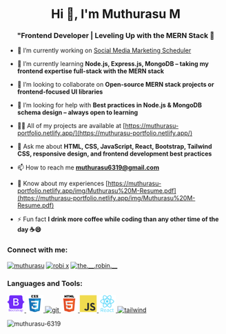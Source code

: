 <h1 align="center">Hi 👋, I'm Muthurasu M</h1>
<h3 align="center">"Frontend Developer | Leveling Up with the MERN Stack 🚀</h3>

- 🔭 I’m currently working on [Social Media Marketing Scheduler](http://smmscheduler.com/)

- 🌱 I’m currently learning **Node.js, Express.js, MongoDB – taking my frontend expertise full-stack with the MERN stack**

- 👯 I’m looking to collaborate on **Open-source MERN stack projects or frontend-focused UI libraries**

- 🤝 I’m looking for help with **Best practices in Node.js & MongoDB schema design – always open to learning**

- 👨‍💻 All of my projects are available at [https://muthurasu-portfolio.netlify.app/](https://muthurasu-portfolio.netlify.app/)

- 💬 Ask me about **HTML, CSS, JavaScript, React, Bootstrap, Tailwind CSS, responsive design, and frontend development best practices**

- 📫 How to reach me **muthurasu6319@gmail.com**

- 📄 Know about my experiences [https://muthurasu-portfolio.netlify.app/img/Muthurasu%20M-Resume.pdf](https://muthurasu-portfolio.netlify.app/img/Muthurasu%20M-Resume.pdf)

- ⚡ Fun fact **I drink more coffee while coding than any other time of the day ☕😄**

<h3 align="left">Connect with me:</h3>
<p align="left">
<a href="https://linkedin.com/in/muthurasu" target="blank"><img align="center" src="https://raw.githubusercontent.com/rahuldkjain/github-profile-readme-generator/master/src/images/icons/Social/linked-in-alt.svg" alt="muthurasu" height="30" width="40" /></a>
<a href="https://fb.com/robi x" target="blank"><img align="center" src="https://raw.githubusercontent.com/rahuldkjain/github-profile-readme-generator/master/src/images/icons/Social/facebook.svg" alt="robi x" height="30" width="40" /></a>
<a href="https://instagram.com/the.__.robin.__" target="blank"><img align="center" src="https://raw.githubusercontent.com/rahuldkjain/github-profile-readme-generator/master/src/images/icons/Social/instagram.svg" alt="the.__.robin.__" height="30" width="40" /></a>
</p>

<h3 align="left">Languages and Tools:</h3>
<p align="left"> <a href="https://getbootstrap.com" target="_blank" rel="noreferrer"> <img src="https://raw.githubusercontent.com/devicons/devicon/master/icons/bootstrap/bootstrap-plain-wordmark.svg" alt="bootstrap" width="40" height="40"/> </a> <a href="https://www.w3schools.com/css/" target="_blank" rel="noreferrer"> <img src="https://raw.githubusercontent.com/devicons/devicon/master/icons/css3/css3-original-wordmark.svg" alt="css3" width="40" height="40"/> </a> <a href="https://git-scm.com/" target="_blank" rel="noreferrer"> <img src="https://www.vectorlogo.zone/logos/git-scm/git-scm-icon.svg" alt="git" width="40" height="40"/> </a> <a href="https://www.w3.org/html/" target="_blank" rel="noreferrer"> <img src="https://raw.githubusercontent.com/devicons/devicon/master/icons/html5/html5-original-wordmark.svg" alt="html5" width="40" height="40"/> </a> <a href="https://developer.mozilla.org/en-US/docs/Web/JavaScript" target="_blank" rel="noreferrer"> <img src="https://raw.githubusercontent.com/devicons/devicon/master/icons/javascript/javascript-original.svg" alt="javascript" width="40" height="40"/> </a> <a href="https://reactjs.org/" target="_blank" rel="noreferrer"> <img src="https://raw.githubusercontent.com/devicons/devicon/master/icons/react/react-original-wordmark.svg" alt="react" width="40" height="40"/> </a> <a href="https://tailwindcss.com/" target="_blank" rel="noreferrer"> <img src="https://www.vectorlogo.zone/logos/tailwindcss/tailwindcss-icon.svg" alt="tailwind" width="40" height="40"/> </a> </p>

<p><img align="center" src="https://github-readme-stats.vercel.app/api/top-langs?username=muthurasu-6319&show_icons=true&locale=en&layout=compact" alt="muthurasu-6319" /></p>
